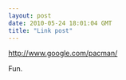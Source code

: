 ```yaml
---
layout: post
date: 2010-05-24 18:01:04 GMT
title: "Link post"
---
```

<http://www.google.com/pacman/>

Fun.